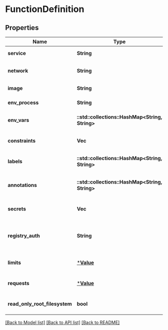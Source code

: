 # FunctionDefinition

## Properties
Name | Type | Description | Notes
------------ | ------------- | ------------- | -------------
**service** | **String** | Name of deployed function | [default to null]
**network** | **String** | Network, usually func_functions for Swarm (deprecated) | [optional] [default to null]
**image** | **String** | Docker image in accessible registry | [default to null]
**env_process** | **String** | Process for watchdog to fork | [default to null]
**env_vars** | **::std::collections::HashMap<String, String>** | Overrides to environmental variables | [optional] [default to null]
**constraints** | **Vec<String>** |  | [optional] [default to null]
**labels** | **::std::collections::HashMap<String, String>** | A map of labels for making scheduling or routing decisions | [optional] [default to null]
**annotations** | **::std::collections::HashMap<String, String>** | A map of annotations for management, orchestration, events and build tasks | [optional] [default to null]
**secrets** | **Vec<String>** |  | [optional] [default to null]
**registry_auth** | **String** | Private registry base64-encoded basic auth (as present in ~/.docker/config.json) | [optional] [default to null]
**limits** | [***Value**](Value.md) |  | [optional] [default to null]
**requests** | [***Value**](Value.md) |  | [optional] [default to null]
**read_only_root_filesystem** | **bool** | Make the root filesystem of the function read-only | [optional] [default to null]

[[Back to Model list]](../README.md#documentation-for-models) [[Back to API list]](../README.md#documentation-for-api-endpoints) [[Back to README]](../README.md)


